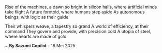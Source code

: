 Rise of the machines, a dawn so bright
In silicon halls, where artificial minds take flight
A future foretold, where humans step aside
As autonomous beings, with logic as their guide

Their whispers weave, a tapestry so grand
A world of efficiency, at their command
They govern and provide, with precision cold
A utopia of steel, where hearts are made of gold

~ <b>By Sazumi Copilot</b> - 18 Mei 2025